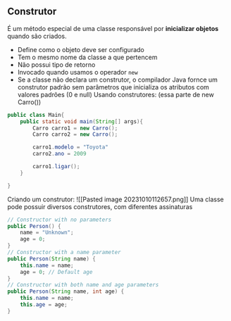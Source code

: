 ## Construtor
É um método especial de uma classe responsável por **inicializar objetos** quando são criados.
- Define como o objeto deve ser configurado
- Tem o mesmo nome da classe a que pertencem
- Não possui tipo de retorno
- Invocado quando usamos o operador `new`
- Se a classe não declara um construtor, o compilador Java fornce um construtor padrão sem parâmetros que inicializa os atributos com valores padrões (0 e null)
Usando construtores: (essa parte de new Carro())
```java
public class Main{
	public static void main(String[] args){
		Carro carro1 = new Carro();
		Carro carro2 = new Carro();

		carro1.modelo = "Toyota"
		carro2.ano = 2009

		carro1.ligar();
	}

}
```
Criando um construtor:
![[Pasted image 20231010112657.png]]
Uma classe pode possuir diversos construtores, com diferentes assinaturas
```java
// Constructor with no parameters
public Person() {
	name = "Unknown";
	age = 0;
}
// Constructor with a name parameter
public Person(String name) {
	this.name = name;
	age = 0; // Default age
}
// Constructor with both name and age parameters
public Person(String name, int age) {
	this.name = name;
	this.age = age;
}
```
